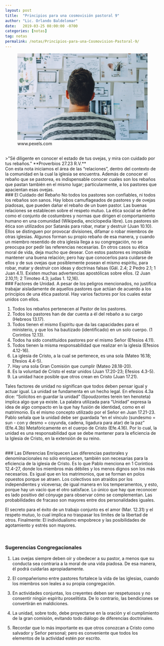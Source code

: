 ```yaml
---
layout: post
title:  "Principios para una cosmovisión pastoral 9"
author: "Lic. Orlando Baldelomar"
date:   2019-03-25 08:00:00 -0700
categories: [notas]
tag: notas
permalink: /notas/Principios-para-una-Cosmovision-Pastoral-9/
---
```


<figure>
<img src="/assets/img/cosmovision.jpeg" class="img-fluid" alt="Responsive image">
<figcaption>www.pexels.com</figcaption>
</figure>

<br>
>"Sé diligente en conocer el estado de tus ovejas, y mira con cuidado por tus rebaños."
**Proverbios 27.23 R.V.**

<br>
Con esta nota iniciamos el área de las “relaciones”, dentro del contexto de la comunidad en la cual la iglesia se encuentra.   Además de conocer el rebaño que se pastorea, es indispensable conocer cuales son los rebaños que pastan también en el mismo lugar; particularmente, a los pastores que apacientan esas ovejas.  

<br>
### El Cuidado del Rebaño
No todos los pastores son confiables, ni todos los rebaños son sanos. Hay lobos camuflageados de pastores y de ovejas piadosas, que pueden dañar el rebaño de un buen pastor. Las buenas relaciones se establecen sobre el respeto mutuo. La ética social se define como el conjunto de costumbres y normas que dirigen el comportamiento humano en una comunidad (Wikipedia, enciclopedia libre). Los pastores sin ética son utilizados por Satanás para robar, matar y destruir (Juan 10.10). Ellos se distinguen por provocar divisiones, difamar o robar miembros de otras iglesias. Algunos forman su propio rebaño de esa manera, y cuando un miembro resentido de otra iglesia llega a su congregación, no se preocupa por pedir las referencias necesarias. En otros casos su ética moral de vida, deja mucho que desear. Con estos pastores es imposible mantener una buena relación; pero hay que conocerlos para cuidarse de ellos y de sus ovejas que posiblemente posean el mismo espíritu, para robar, matar y destruir con ideas y doctrinas falsas (Gál. 2.4; 2 Pedro 2.1; 1 Juan 4.1). Existen muchas advertencias apostólicas sobre ellos. (2 Juan 2.10,11; 2 Timoteo 4.3; judas 1. 12,16).   

<br>
### Factores de Unidad.
A pesar de los peligros mencionados, no justifica trabajar aisladamente de aquellos pastores que actúan de acuerdo a los principios de una ética pastoral. Hay varios factores por los cuales estar unidos con ellos.



1. Todos los rebaños pertenecen al Pastor de los pastores.
2. Todos los pastores han de dar cuenta a él del rebaño a su cargo (Hebreos 13.17).
3. Todos tienen el mismo Espiritu que da las capacidades para el ministerio, y que los ha bautizado (identificado) en un solo cuerpo. (1 Corintios 12.13).
4. Todos ha sido constituidos pastores por el mismo Señor (Efesios 4.11).
5. Todos tienen la misma responsabilidad que realizar en la iglesia (Efesios 4.12-16).
6. La iglesia de Cristo, a la cual se pertenece, es una sola (Mateo 16.18; Efesios 4.4-5).
7. Hay una sola Gran Comisión que cumplir (Mateo 28.18-20).
8. Es la voluntad de Cristo el estar unidos (Juan 17.20-23; Efesios 4.3-5).
9. La unidad hace posible que otros crean en Cristo (Juan 17.21).


Tales factores de unidad no significan que todos deben pensar igual y actuar igual. La unidad se fundamenta en un hecho legal. En efesios 4.3a dice: “Solícitos en guardar la unidad”  (Spoudzontes terein ten henoteta) implica algo que ya existe.  La palabra utilizada para “Unidad” expresa la idea de algo compacto en la que hay fusión de identidad, como en el matrimonio. Es el mismo concepto utilizado por el Señor en Juan 17.21-23. Pablo señala que la unidad debe ser guardada “en el vínculo (sundesmo = sun - con y desmo = coyunda, cadena, ligadura para atar) de la paz” (Efe.4.3b) Metafóricamente en el cuerpo de Cristo (Efe.4.16). Por lo cual, la unidad es una responsabilidad que se debe mantener para la eficiencia de la Iglesia de Cristo, en la extensión de su reino.

<br>
### Las Diferencias Enriquecen
Las diferencias pastorales y denominacionales no sólo enriquecen, también son necesarias para la eficiencia de la iglesia de Cristo. Es lo que Pablo menciona en 1 Corintios 12.4-27, donde los miembros más débiles y los menos dignos son los más  necesarios. Es igual que en los matrimonios, que se forman en polos opuestos porque se atraen. 
Los colectivos son atraídos por los independientes y viceversa; de igual manera en los temperamentos, y esto, porque hay un vacío que el otro satisface. Lo único que hay que reconocer es lado positivo del cónyuge para observar cómo se complementan.  Las probabilidades de fracaso son mayores entre dos personalidades iguales. 

El secreto para el éxito de un trabajo conjunto es el amor (Mar. 12.31) y el respeto mutuo, lo cual implica no traspasar los límites de la libertad de otros.
Finalmente: El individualismo empobrece y las posibilidades de agotamiento y estrés son mayores.


<br>
<h3 class="text-center">Sugerencias Congregacionales</h3>

1. Las ovejas siempre deben oír y obedecer a su pastor, a menos que su conducta sea contraria a la moral de una vida piadosa.  De esa manera, él podrá cuidarlas apropiadamente.


2. El compañerismo entre pastores fortalece la vida de las iglesias, cuando los miembros son leales a su propia congregación.

3. En actividades conjuntas, los creyentes deben ser respetuosos y no consentir ningún espíritu proselitista. De lo contrario, las bendiciones se convertirán en maldiciones.

4. La unidad, sobre todo, debe proyectarse en la oración y el cumplimiento de la gran comisión, evitando todo diálogo de diferencias doctrinales.

5. Recordar que lo más importante es que otros conozcan a Cristo como salvador y Señor personal; pero es conveniente que todos los elementos de la actividad estén por escrito.


<br>

